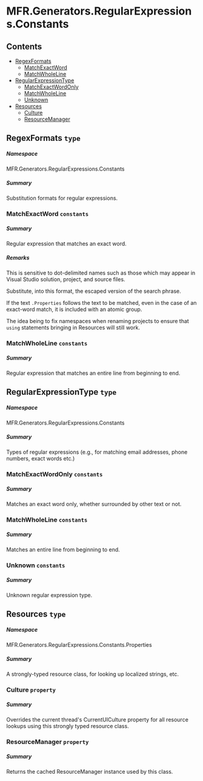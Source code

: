 <a name='assembly'></a>
# MFR.Generators.RegularExpressions.Constants

## Contents

- [RegexFormats](#T-MFR-Objects-Generators-RegularExpressions-Constants-RegexFormats 'MFR.Generators.RegularExpressions.Constants.RegexFormats')
  - [MatchExactWord](#F-MFR-Objects-Generators-RegularExpressions-Constants-RegexFormats-MatchExactWord 'MFR.Generators.RegularExpressions.Constants.RegexFormats.MatchExactWord')
  - [MatchWholeLine](#F-MFR-Objects-Generators-RegularExpressions-Constants-RegexFormats-MatchWholeLine 'MFR.Generators.RegularExpressions.Constants.RegexFormats.MatchWholeLine')
- [RegularExpressionType](#T-MFR-Objects-Generators-RegularExpressions-Constants-RegularExpressionType 'MFR.Generators.RegularExpressions.Constants.RegularExpressionType')
  - [MatchExactWordOnly](#F-MFR-Objects-Generators-RegularExpressions-Constants-RegularExpressionType-MatchExactWordOnly 'MFR.Generators.RegularExpressions.Constants.RegularExpressionType.MatchExactWordOnly')
  - [MatchWholeLine](#F-MFR-Objects-Generators-RegularExpressions-Constants-RegularExpressionType-MatchWholeLine 'MFR.Generators.RegularExpressions.Constants.RegularExpressionType.MatchWholeLine')
  - [Unknown](#F-MFR-Objects-Generators-RegularExpressions-Constants-RegularExpressionType-Unknown 'MFR.Generators.RegularExpressions.Constants.RegularExpressionType.Unknown')
- [Resources](#T-MFR-Objects-Generators-RegularExpressions-Constants-Properties-Resources 'MFR.Generators.RegularExpressions.Constants.Properties.Resources')
  - [Culture](#P-MFR-Objects-Generators-RegularExpressions-Constants-Properties-Resources-Culture 'MFR.Generators.RegularExpressions.Constants.Properties.Resources.Culture')
  - [ResourceManager](#P-MFR-Objects-Generators-RegularExpressions-Constants-Properties-Resources-ResourceManager 'MFR.Generators.RegularExpressions.Constants.Properties.Resources.ResourceManager')

<a name='T-MFR-Objects-Generators-RegularExpressions-Constants-RegexFormats'></a>
## RegexFormats `type`

##### Namespace

MFR.Generators.RegularExpressions.Constants

##### Summary

Substitution formats for regular expressions.

<a name='F-MFR-Objects-Generators-RegularExpressions-Constants-RegexFormats-MatchExactWord'></a>
### MatchExactWord `constants`

##### Summary

Regular expression that matches an exact word.

##### Remarks

This is sensitive to dot-delimited names such as those which may
appear in Visual Studio solution, project, and source files.



Substitute, into this format, the escaped version of the search
phrase.



If the text `.Properties` follows the text to be
matched, even in the case of an exact-word match, it is included 
with an atomic group.



The idea being to fix namespaces when renaming projects to ensure
that `using` statements bringing in Resources will still work.

<a name='F-MFR-Objects-Generators-RegularExpressions-Constants-RegexFormats-MatchWholeLine'></a>
### MatchWholeLine `constants`

##### Summary

Regular expression that matches an entire line from beginning to end.

<a name='T-MFR-Objects-Generators-RegularExpressions-Constants-RegularExpressionType'></a>
## RegularExpressionType `type`

##### Namespace

MFR.Generators.RegularExpressions.Constants

##### Summary

Types of regular expressions (e.g., for matching email addresses, phone
numbers, exact words etc.)

<a name='F-MFR-Objects-Generators-RegularExpressions-Constants-RegularExpressionType-MatchExactWordOnly'></a>
### MatchExactWordOnly `constants`

##### Summary

Matches an exact word only, whether surrounded by other text or not.

<a name='F-MFR-Objects-Generators-RegularExpressions-Constants-RegularExpressionType-MatchWholeLine'></a>
### MatchWholeLine `constants`

##### Summary

Matches an entire line from beginning to end.

<a name='F-MFR-Objects-Generators-RegularExpressions-Constants-RegularExpressionType-Unknown'></a>
### Unknown `constants`

##### Summary

Unknown regular expression type.

<a name='T-MFR-Objects-Generators-RegularExpressions-Constants-Properties-Resources'></a>
## Resources `type`

##### Namespace

MFR.Generators.RegularExpressions.Constants.Properties

##### Summary

A strongly-typed resource class, for looking up localized strings, etc.

<a name='P-MFR-Objects-Generators-RegularExpressions-Constants-Properties-Resources-Culture'></a>
### Culture `property`

##### Summary

Overrides the current thread's CurrentUICulture property for all
  resource lookups using this strongly typed resource class.

<a name='P-MFR-Objects-Generators-RegularExpressions-Constants-Properties-Resources-ResourceManager'></a>
### ResourceManager `property`

##### Summary

Returns the cached ResourceManager instance used by this class.
